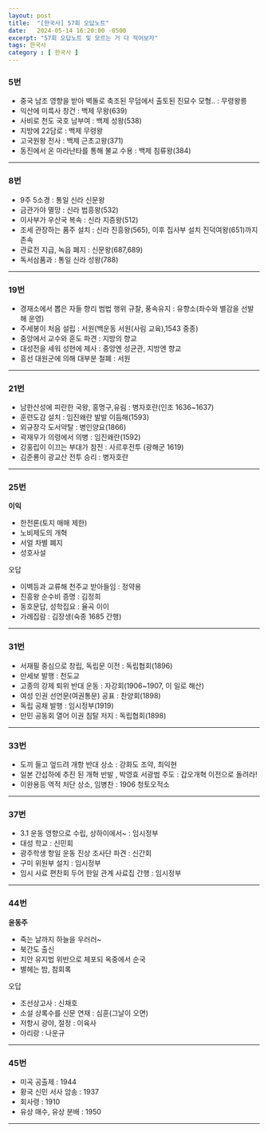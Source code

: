 ```yaml
---
layout: post
title:  "[한국사] 57회 오답노트"
date:   2024-05-14 16:20:00 -0500
excerpt: "57회 오답노트 및 모르는 거 다 적어보자"
tags: 한국사
category : [ 한국사 ]
---
```



### 5번

+ 중국 남조 영향을 받아 벽돌로 축조된 무덤에서 출토된 진묘수 모형.. : 무령왕릉
+ 익산에 미륵사 창건 : 백제 무왕(639)
+ 사비로 천도 국호 남부여 : 백제 성왕(538)
+ 지방에 22담로 : 백제 무령왕
+ 고국원왕 전사 : 백제 근초고왕(371)
+ 동진에서 온 마라난타를 통해 불교 수용 : 백제 침류왕(384)

---

### 8번

+ 9주 5소경 : 통일 신라 신문왕
+ 금관가야 멸망 : 신라 법흥왕(532)
+ 이사부가 우산국 복속 : 신라 지증왕(512)
+ 조세 관장하는 품주 설치 : 신라 진흥왕(565), 이후 집사부 설치 진덕여왕(651)까지 존속
+ 관료전 지급, 녹읍 폐지 : 신문왕(687,689)
+ 독서삼품과 : 통일 신라 성왕(788)

---

### 19번

+ 경재소에서 뽑은 자들 향리 범법 행위 규찰, 풍속유지 : 유향소(좌수와 별감을 선발해 운영)
+ 주세봉이 처음 설립 : 서원(백운동 서원(사림 교육),1543 중종)
+ 중앙에서 교수와 훈도 파견 : 지방의 향교
+ 대성전을 세워 성현에 제사 : 중앙엔 성균관, 지방엔 향교
+ 흥선 대원군에 의해 대부분 철폐 : 서원

---

### 21번

+ 남한산성에 피란한 국왕, 홍명구,유림 : 병자호란(인조 1636~1637)
+ 훈련도감 설치 : 임진왜란 발발 이듬해(1593)
+ 외규장각 도서약탈 : 병인양요(1866)
+ 곽재우가 의령에서 의병 : 임진왜란(1592)
+ 강홍립이 이끄는 부대가 참전 : 사르후전투 (광해군 1619)
+ 김준룡이 광교산 전투 승리 : 병자호란

---

### 25번

**이익**  
+ 한전론(토지 매매 제한)
+ 노비제도의 개혁
+ 서얼 차별 폐지
+ 성호사설

오답  
+ 이벽등과 교류해 천주교 받아들임 : 정약용
+ 진흥왕 순수비 증명 : 김정희
+ 동호문답, 성학집요 : 율곡 이이
+ 가례집람 : 김장생(숙종 1685 간행)

---

### 31번

+ 서재필 중심으로 창립, 독립문 이전 : 독립협회(1896)
+ 만세보 발행 : 천도교
+ 고종의 강제 퇴위 반대 운동 : 자강회(1906~1907, 이 일로 해산)
+ 여성 인권 선언문(여권통문) 공표 : 찬양회(1898)
+ 독립 공채 발행 : 임시정부(1919)
+ 만민 공동회 열어 이권 침탈 저지 : 독립협회(1898)

---

### 33번

+ 도끼 들고 엎드려 개항 반대 상소 : 강화도 조약, 최익현
+ 일본 간섭하에 추진 된 개혁 반발 , 박영효 서광범 주도 : 갑오개혁 이전으로 돌려라!
+ 이완용등 역적 처단 상소, 임병찬 : 1906 청토오적소


---

### 37번

+ 3.1 운동 영향으로 수립, 상하이에서~ : 임시정부
+ 대성 학교 : 신민회
+ 광주학생 항일 운동 진상 조사단 파견 : 신간회
+ 구미 위원부 설치 : 임시정부
+ 임시 사료 편찬회 두어 한일 관계 사료집 간행 : 임시정부



---

### 44번

**윤동주**  
+ 죽는 날까지 하늘을 우러러~
+ 북간도 출신
+ 치안 유지법 위반으로 체포되 옥중에서 순국
+ 별헤는 밤, 참회록
  
오답  
+ 조선상고사 : 신채호
+ 소설 상록수를 신문 연재 : 심훈(그날이 오면)
+ 저항시 광야, 절정 : 이육사
+ 아리랑 : 나운규


---

### 45번

+ 미곡 공출제 : 1944
+ 황국 신민 서사 암송 : 1937
+ 회사령 : 1910
+ 유상 매수, 유상 분배 : 1950

---


